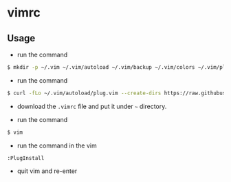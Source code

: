 # vimrc

## Usage

- run the command
```bash
$ mkdir -p ~/.vim ~/.vim/autoload ~/.vim/backup ~/.vim/colors ~/.vim/plugged
```

- run the command
```bash
$ curl -fLo ~/.vim/autoload/plug.vim --create-dirs https://raw.githubusercontent.com/junegunn/vim-plug/master/plug.vim
```

- download the `.vimrc` file and put it under `~` directory.

- run the command
```bash
$ vim
```

- run the command in the vim
```vim
:PlugInstall
```
- quit vim and re-enter
